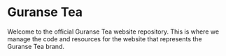 # Guranse Tea

Welcome to the official Guranse Tea website repository. This is where we manage the code and resources for the website that represents the Guranse Tea brand.

